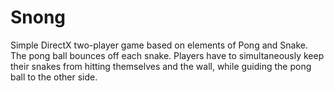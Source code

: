 # Snong
Simple DirectX two-player game based on elements of Pong and Snake. The pong ball bounces off each snake. Players have to simultaneously keep their snakes from hitting themselves and the wall, while guiding the pong ball to the other side.
